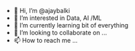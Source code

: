 - 👋 Hi, I’m @ajaybalki
- 👀 I’m interested in Data, AI /ML
- 🌱 I’m currently learning bit of everything 
- 💞️ I’m looking to collaborate on ...
- 📫 How to reach me ...

<!---
ajaybalki/ajaybalki is a ✨ special ✨ repository because its `README.md` (this file) appears on your GitHub profile.
You can click the Preview link to take a look at your changes.
--->
